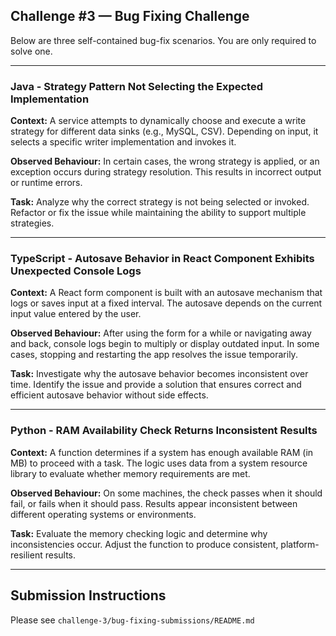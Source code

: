 ## Challenge #3 — Bug Fixing Challenge
Below are three self-contained bug-fix scenarios. You are only required to solve one.

---

### Java - Strategy Pattern Not Selecting the Expected Implementation

**Context:** A service attempts to dynamically choose and execute a write strategy for different data sinks (e.g., MySQL, CSV). Depending on input, it selects a specific writer implementation and invokes it.

**Observed Behaviour:** In certain cases, the wrong strategy is applied, or an exception occurs during strategy resolution. This results in incorrect output or runtime errors.

**Task:** Analyze why the correct strategy is not being selected or invoked. Refactor or fix the issue while maintaining the ability to support multiple strategies.

---

### TypeScript - Autosave Behavior in React Component Exhibits Unexpected Console Logs

**Context:** A React form component is built with an autosave mechanism that logs or saves input at a fixed interval. The autosave depends on the current input value entered by the user.

**Observed Behaviour:** After using the form for a while or navigating away and back, console logs begin to multiply or display outdated input. In some cases, stopping and restarting the app resolves the issue temporarily.

**Task:** Investigate why the autosave behavior becomes inconsistent over time. Identify the issue and provide a solution that ensures correct and efficient autosave behavior without side effects.

---

### Python - RAM Availability Check Returns Inconsistent Results

**Context:** A function determines if a system has enough available RAM (in MB) to proceed with a task. The logic uses data from a system resource library to evaluate whether memory requirements are met.

**Observed Behaviour:** On some machines, the check passes when it should fail, or fails when it should pass. Results appear inconsistent between different operating systems or environments.

**Task:** Evaluate the memory checking logic and determine why inconsistencies occur. Adjust the function to produce consistent, platform-resilient results.

---

## Submission Instructions
Please see ```challenge-3/bug-fixing-submissions/README.md```
